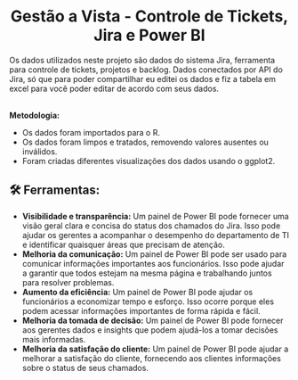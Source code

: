 # <h1 align="center">Gestão a Vista - Controle de Tickets, Jira e Power BI</h1>

Os dados utilizados neste projeto são dados do sistema Jira, ferramenta para controle de tickets, projetos e backlog. Dados conectados por API do Jira, só que para poder compartilhar eu editei os dados e fiz a tabela em excel para você poder editar de acordo com seus dados.
<br>
<br>

**Metodologia:**

 - Os dados foram importados para o R.
 - Os dados foram limpos e tratados, removendo valores ausentes ou inválidos.
 - Foram criadas diferentes visualizações dos dados usando o ggplot2.

<h2 align="left"> 🛠️ Ferramentas:</h2>

 - **Visibilidade e transparência:** Um painel de Power BI pode fornecer uma visão geral clara e concisa do status dos chamados do Jira. Isso pode ajudar os gerentes a acompanhar o desempenho do departamento de TI e identificar quaisquer áreas que precisam de atenção.
 - **Melhoria da comunicação:** Um painel de Power BI pode ser usado para comunicar informações importantes aos funcionários. Isso pode ajudar a garantir que todos estejam na mesma página e trabalhando juntos para resolver problemas.
 - **Aumento da eficiência:** Um painel de Power BI pode ajudar os funcionários a economizar tempo e esforço. Isso ocorre porque eles podem acessar informações importantes de forma rápida e fácil.
 - **Melhoria da tomada de decisão:** Um painel de Power BI pode fornecer aos gerentes dados e insights que podem ajudá-los a tomar decisões mais informadas.
 - **Melhoria da satisfação do cliente:** Um painel de Power BI pode ajudar a melhorar a satisfação do cliente, fornecendo aos clientes informações sobre o status de seus chamados.
